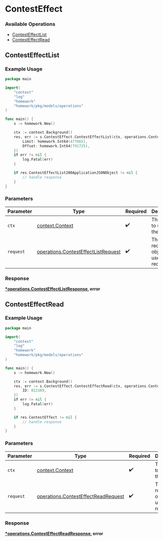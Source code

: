 # ContestEffect

### Available Operations

* [ContestEffectList](#contesteffectlist)
* [ContestEffectRead](#contesteffectread)

## ContestEffectList

### Example Usage

```go
package main

import(
	"context"
	"log"
	"homework"
	"homework/pkg/models/operations"
)

func main() {
    s := homework.New()

    ctx := context.Background()
    res, err := s.ContestEffect.ContestEffectList(ctx, operations.ContestEffectListRequest{
        Limit: homework.Int64(477665),
        Offset: homework.Int64(791725),
    })
    if err != nil {
        log.Fatal(err)
    }

    if res.ContestEffectList200ApplicationJSONObject != nil {
        // handle response
    }
}
```

### Parameters

| Parameter                                                                                  | Type                                                                                       | Required                                                                                   | Description                                                                                |
| ------------------------------------------------------------------------------------------ | ------------------------------------------------------------------------------------------ | ------------------------------------------------------------------------------------------ | ------------------------------------------------------------------------------------------ |
| `ctx`                                                                                      | [context.Context](https://pkg.go.dev/context#Context)                                      | :heavy_check_mark:                                                                         | The context to use for the request.                                                        |
| `request`                                                                                  | [operations.ContestEffectListRequest](../../models/operations/contesteffectlistrequest.md) | :heavy_check_mark:                                                                         | The request object to use for the request.                                                 |


### Response

**[*operations.ContestEffectListResponse](../../models/operations/contesteffectlistresponse.md), error**


## ContestEffectRead

### Example Usage

```go
package main

import(
	"context"
	"log"
	"homework"
	"homework/pkg/models/operations"
)

func main() {
    s := homework.New()

    ctx := context.Background()
    res, err := s.ContestEffect.ContestEffectRead(ctx, operations.ContestEffectReadRequest{
        ID: 812169,
    })
    if err != nil {
        log.Fatal(err)
    }

    if res.ContestEffect != nil {
        // handle response
    }
}
```

### Parameters

| Parameter                                                                                  | Type                                                                                       | Required                                                                                   | Description                                                                                |
| ------------------------------------------------------------------------------------------ | ------------------------------------------------------------------------------------------ | ------------------------------------------------------------------------------------------ | ------------------------------------------------------------------------------------------ |
| `ctx`                                                                                      | [context.Context](https://pkg.go.dev/context#Context)                                      | :heavy_check_mark:                                                                         | The context to use for the request.                                                        |
| `request`                                                                                  | [operations.ContestEffectReadRequest](../../models/operations/contesteffectreadrequest.md) | :heavy_check_mark:                                                                         | The request object to use for the request.                                                 |


### Response

**[*operations.ContestEffectReadResponse](../../models/operations/contesteffectreadresponse.md), error**


